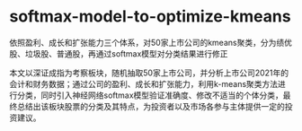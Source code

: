 # softmax-model-to-optimize-kmeans
<p>依照盈利、成长和扩张能力三个体系，对50家上市公司的kmeans聚类，分为绩优股、垃圾股、普通股，再通过softmax模型对分类结果进行修正<o/>

<p>本文以深证成指为考察板块，随机抽取50家上市公司，并分析上市公司2021年的会计和财务数据；通过公司的盈利、成长和扩张能力，利用k-means聚类方法进行分类，同时引入神经网络softmax模型验证准确度、修改不适当的个体分类，最终总结出该板块股票的分类及其特点，为投资者以及市场各参与主体提供一定的投资建议。<o/>


